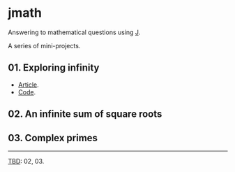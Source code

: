 # jmath
Answering to mathematical questions using [J](https://www.jsoftware.com).

A series of mini-projects.

## 01. Exploring infinity
- [Article](articles/01_Exploring_infinity.md).
- [Code](code/01_Exploring_infinity.ijs).

## 02. An infinite sum of square roots

## 03. Complex primes

---
[TBD](articles/TBD.md): 02, 03.


